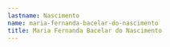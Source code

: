 ```yaml
---
lastname: Nascimento
name: maria-fernanda-bacelar-do-nascimento
title: Maria Fernanda Bacelar do Nascimento
---
```

